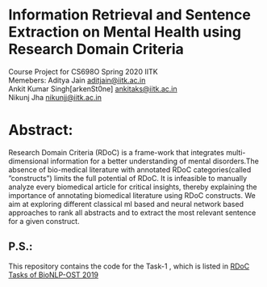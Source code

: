 # Information Retrieval and Sentence Extraction on Mental Health using Research Domain Criteria
Course Project for CS698O Spring 2020 IITK  <br/>
Memebers:
Aditya Jain aditjain@iitk.ac.in <br/>
Ankit Kumar Singh\[arkenSt0ne\] ankitaks@iitk.ac.in <br/>
Nikunj Jha  nikunjj@iitk.ac.in <br/>
# Abstract:
Research Domain Criteria (RDoC) is a frame-work  that  integrates  multi-dimensional  information  for  a  better  understanding  of  mental  disorders.The  absence  of  bio-medical literature   with   annotated   RDoC   categories(called  ”constructs”)  limits  the  full  potential of RDoC. It is infeasible to manually analyze every  biomedical  article  for  critical  insights, thereby  explaining  the  importance  of  annotating biomedical literature using RDoC constructs. We aim at exploring different classical ml based and neural network based approaches to rank all abstracts and to extract the most relevant sentence for a given construct.
## P.S.:
This repository contains the code for the Task-1 , which is listed in [RDoC Tasks of
BioNLP-OST 2019](https://www.aclweb.org/anthology/D19-5729.pdf)
